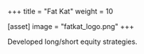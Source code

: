 +++
title = "Fat Kat"
weight = 10

[asset]
  image = "fatkat_logo.png"
+++

Developed long/short equity strategies. 